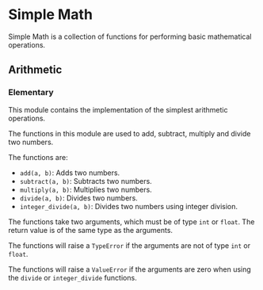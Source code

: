 # Simple Math

Simple Math is a collection of functions for performing basic mathematical operations.

## Arithmetic

### Elementary

This module contains the implementation of the simplest arithmetic operations.

The functions in this module are used to add, subtract, multiply and divide two numbers.

The functions are:

- `add(a, b)`: Adds two numbers.
- `subtract(a, b)`: Subtracts two numbers.
- `multiply(a, b)`: Multiplies two numbers.
- `divide(a, b)`: Divides two numbers.
- `integer_divide(a, b)`: Divides two numbers using integer division.

The functions take two arguments, which must be of type `int` or `float`.
The return value is of the same type as the arguments.

The functions will raise a `TypeError` if the arguments are not of type `int` or `float`.

The functions will raise a `ValueError` if the arguments are zero
when using the `divide` or `integer_divide` functions.
